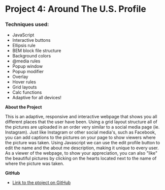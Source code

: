 # Project 4: Around The U.S. Profile

### Techniques used:
* JavaScript
* Interactive buttons
* Ellipsis rule
* BEM block file structure
* Background colors
* @media rules
* Popup window
* Popup modifier
* Overlay
* Hover rules
* Grid layouts
* Calc functions
* Adaptive for all devices!

**About the Project**

This is an adaptive, responsive and interactive webpage that shows you all different places that the user have been. Using a grid layout structure all of the pictures are uploaded in an order very similar to a social media page (ie. Instagram). Just like Instagram or other social media's, such as Facebook, you can add captions to the pictures on your page to show viewers where the picture was taken. Using Javascript we can use the edit profile button to edit the name and the about me description, making it unique to every user. As a viewer of the webpage, to show your appreciation, you can also "like" the beautiful pictures by clicking on the hearts located next to the name of where the picture was taken. 

**GitHub**

* [Link to the ptoject on GitHub](https://sjeantaylor5.github.io/web_project_4/)
